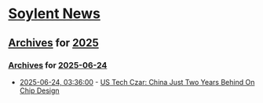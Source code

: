 # [Soylent News](../../../README.md)

## [Archives](../../index.md) for [2025](../index.md)

### [Archives](../../index.md) for [2025-06-24](index.md)

* [2025-06-24, 03:36:00](https://soylentnews.org/article.pl?sid=25/06/22/1718247&from=rss) - [US Tech Czar: China Just Two Years Behind On Chip Design](https://soylentnews.org/article.pl?sid=25/06/22/1718247&from=rss)
